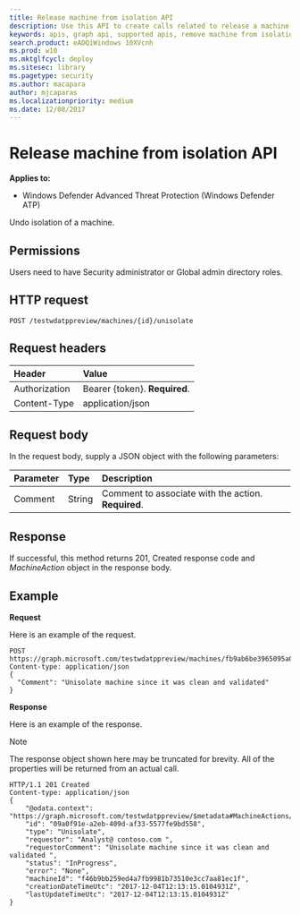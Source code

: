```yaml
---
title: Release machine from isolation API
description: Use this API to create calls related to release a machine from isolation.
keywords: apis, graph api, supported apis, remove machine from isolation
search.product: eADQiWindows 10XVcnh
ms.prod: w10
ms.mktglfcycl: deploy
ms.sitesec: library
ms.pagetype: security
ms.author: macapara
author: mjcaparas
ms.localizationpriority: medium
ms.date: 12/08/2017
---
```


# Release machine from isolation API

**Applies to:**

- Windows Defender Advanced Threat Protection (Windows Defender ATP)



Undo isolation of a machine.

## Permissions
Users need to have Security administrator or Global admin directory roles.

## HTTP request
```
POST /testwdatppreview/machines/{id}/unisolate
```

## Request headers

Header | Value 
:---|:---
Authorization | Bearer {token}. **Required**.
Content-Type	| application/json

## Request body
In the request body, supply a JSON object with the following parameters:

Parameter |	Type	| Description
:---|:---|:---
Comment |	String |	Comment to associate with the action. **Required**.

## Response
If successful, this method returns 201, Created response code and _MachineAction_ object in the response body.


## Example

**Request**

Here is an example of the request.

```
POST https://graph.microsoft.com/testwdatppreview/machines/fb9ab6be3965095a09c057be7c90f0a2/unisolate 
Content-type: application/json
{
  "Comment": "Unisolate machine since it was clean and validated"
}

```
**Response**

Here is an example of the response.

>[!NOTE]
>The response object shown here may be truncated for brevity. All of the properties will be returned from an actual call.

```
HTTP/1.1 201 Created
Content-type: application/json
{
    "@odata.context": "https://graph.microsoft.com/testwdatppreview/$metadata#MachineActions/$entity",
    "id": "09a0f91e-a2eb-409d-af33-5577fe9bd558",
    "type": "Unisolate",
    "requestor": "Analyst@ contoso.com ",
    "requestorComment": "Unisolate machine since it was clean and validated ",
    "status": "InProgress",
    "error": "None",
    "machineId": "f46b9bb259ed4a7fb9981b73510e3cc7aa81ec1f",
    "creationDateTimeUtc": "2017-12-04T12:13:15.0104931Z",
    "lastUpdateTimeUtc": "2017-12-04T12:13:15.0104931Z" 
}


```
